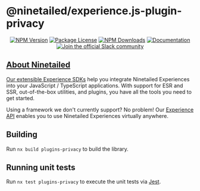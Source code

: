 # @ninetailed/experience.js-plugin-privacy

<!--Insert badges begin-->
<!--GENERATED TEXT - DO NOT EDIT HERE -->
<p align="center">
<a href="https://www.npmjs.com/package/@ninetailed/experience.js-plugin-privacy"><img src="https://img.shields.io/npm/v/@ninetailed/experience.js-plugin-privacy.svg" alt="NPM Version" /></a>
<a href="https://www.npmjs.com/package/@ninetailed/experience.js-plugin-privacy"><img src="https://img.shields.io/npm/l/@ninetailed/experience.js-plugin-privacy.svg" alt="Package License" /></a>
<a href="https://www.npmjs.com/package/@ninetailed/experience.js-plugin-privacy"><img src="https://img.shields.io/npm/dm/@ninetailed/experience.js-plugin-privacy.svg" alt="NPM Downloads" /></a>
<a href="https://docs.ninetailed.io/" target="_blank"><img src="https://img.shields.io/badge/%F0%9F%93%96-Documentation-green.svg" alt="Documentation"/></a>
<a href="ninetailed-community.slack.com" target="_blank"><img src="https://img.shields.io/badge/Slack-Ninetailed%20Community-blue.svg" alt="Join the official Slack community"/>
</p>

<!--Insert badges end-->

<!--Insert template begin-->
<!--GENERATED TEXT - DO NOT EDIT HERE -->

## About Ninetailed

Our extensible [Experience SDKs](https://docs.ninetailed.io/#getting-started-for-developers) help you integrate Ninetailed Experiences into your JavaScript / TypeScript applications. With support for ESR and SSR, out-of-the-box utilities, and plugins, you have all the tools you need to get started.

Using a framework we don't currently support? No problem! Our [Experience API](https://docs.ninetailed.io/for-developers/experience-api) enables you to use Ninetailed Experiences virtually anywhere.

<!--Insert template end-->

## Building

Run `nx build plugins-privacy` to build the library.

## Running unit tests

Run `nx test plugins-privacy` to execute the unit tests via [Jest](https://jestjs.io).
